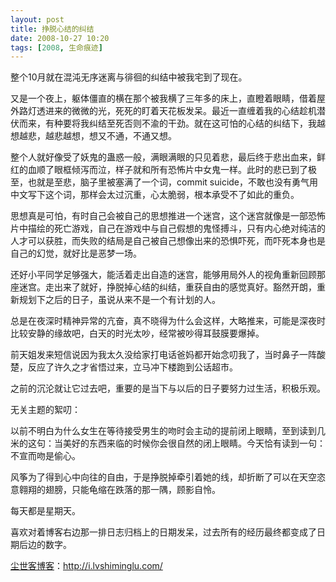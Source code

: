 ```yaml
---
layout: post
title: 挣脱心结的纠结
date: 2008-10-27 10:20
tags: [2008, 生命痕迹]
---
```

整个10月就在混沌无序迷离与徘徊的纠结中被我宅到了现在。

又是一个夜上，躯体僵直的横在那个被我横了三年多的床上，直瞪着眼睛，借着屋外路灯透进来的微微的光，死死的盯着天花板发呆。最近一直缠着我的心结趁机潜伏而来，有种要将我纠结至死否则不渝的干劲。就在这可怕的心结的纠结下，我越想越悲，越悲越想，想又不通，不通又想。

整个人就好像受了妖鬼的蛊惑一般，满眼满眼的只见着悲，最后终于悲出血来，鲜红的血顺了眼框倾泻而泣，样子就和所有恐怖片中女鬼一样。此时的悲已到了极至，也就是至悲，脑子里被塞满了一个词，commit suicide，不敢也没有勇气用中文写下这个词，那样会太过沉重，心太脆弱，根本承受不了如此的重负。

思想真是可怕，有时自己会被自己的思想推进一个迷宫，这个迷宫就像是一部恐怖片中描绘的死亡游戏，自己在游戏中与自己假想的鬼怪搏斗，只有内心绝对纯洁的人才可以获胜，而失败的结局是自己被自己想像出来的恐惧吓死，而吓死本身也是自己的幻觉，就好比是恶梦一场。

还好小平同学足够强大，能活着走出自造的迷宫，能够用局外人的视角重新回顾那座迷宫。走出来了就好，挣脱掉心结的纠结，重获自由的感觉真好。豁然开朗，重新规划下之后的日子，虽说从来不是一个有计划的人。

总是在夜深时精神异常的亢奋，真不晓得为什么会这样，大略推来，可能是深夜时比较安静的缘故吧，白天的时光太吵，经常被吵得耳鼓膜要爆掉。

前天姐发来短信说因为我太久没给家打电话爸妈都开始念叨我了，当时鼻子一阵酸楚，反应了许久之才省悟过来，立马冲下楼跑到公话超市。

之前的沉沦就让它过去吧，重要的是当下与以后的日子要努力过生活，积极乐观。

无关主题的絮叨：

以前不明白为什么女生在等待接受男生的吻时会主动的提前闭上眼睛，至到读到几米的这句：当美好的东西来临的时候你会很自然的闭上眼睛。今天恰有读到一句：不宣而吻是偷心。

风筝为了得到心中向往的自由，于是挣脱掉牵引着她的线，却折断了可以在天空恣意翱翔的翅膀，只能龟缩在跌落的那一隅，顾影自怜。

每天都是星期天。

喜欢对着博客右边那一排日志归档上的日期发呆，过去所有的经历最终都变成了日期后边的数字。

<a href="http://i.lvshiminglu.com/">尘世客博客</a>：<a href="http://i.lvshiminglu.com/">http://i.lvshiminglu.com/</a>

